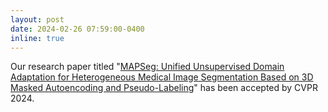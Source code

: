 ```yaml
---
layout: post
date: 2024-02-26 07:59:00-0400
inline: true
---
```

Our research paper titled "[MAPSeg: Unified Unsupervised Domain Adaptation for Heterogeneous Medical Image Segmentation Based on 3D Masked Autoencoding and Pseudo-Labeling](https://arxiv.org/pdf/2303.09373.pdf)" has been accepted by CVPR 2024.